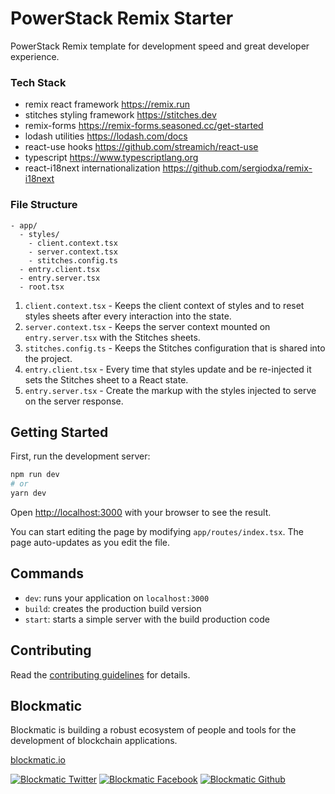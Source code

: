 # PowerStack Remix Starter

PowerStack Remix template for development speed and great developer experience. 

### Tech Stack

- remix react framework https://remix.run
- stitches styling framework https://stitches.dev
- remix-forms https://remix-forms.seasoned.cc/get-started
- lodash utilities https://lodash.com/docs
- react-use hooks https://github.com/streamich/react-use
- typescript https://www.typescriptlang.org
- react-i18next internationalization https://github.com/sergiodxa/remix-i18next

### File Structure

```
- app/
  - styles/
    - client.context.tsx
    - server.context.tsx
    - stitches.config.ts
  - entry.client.tsx
  - entry.server.tsx
  - root.tsx
```

1. `client.context.tsx` - Keeps the client context of styles and to reset styles sheets after every interaction into the state.
2. `server.context.tsx` - Keeps the server context mounted on `entry.server.tsx`
   with the Stitches sheets.
3. `stitches.config.ts` - Keeps the Stitches configuration that is shared into
   the project.
4. `entry.client.tsx` - Every time that styles update and be re-injected it sets the
   Stitches sheet to a React state.
5. `entry.server.tsx` - Create the markup with the styles injected to serve on the server response.

## Getting Started

First, run the development server:

```bash
npm run dev
# or
yarn dev
```

Open [http://localhost:3000](http://localhost:3000) with your browser to see the result.

You can start editing the page by modifying `app/routes/index.tsx`. The page auto-updates as you edit the file.

## Commands

- `dev`: runs your application on `localhost:3000`
- `build`: creates the production build version
- `start`: starts a simple server with the build production code

## Contributing

Read the [contributing guidelines](https://developers.blockmatic.io) for details.

## Blockmatic

Blockmatic is building a robust ecosystem of people and tools for the development of blockchain applications.

[blockmatic.io](https://blockmatic.io)

<!-- Please don't remove this: Grab your social icons from https://github.com/carlsednaoui/gitsocial -->

<!-- display the social media buttons in your README -->

[![Blockmatic Twitter][1.1]][1]
[![Blockmatic Facebook][2.1]][2]
[![Blockmatic Github][3.1]][3]

<!-- links to social media icons -->
<!-- no need to change these -->

<!-- icons with padding -->

[1.1]: http://i.imgur.com/tXSoThF.png 'twitter icon with padding'
[2.1]: http://i.imgur.com/P3YfQoD.png 'facebook icon with padding'
[3.1]: http://i.imgur.com/0o48UoR.png 'github icon with padding'

<!-- icons without padding -->

[1.2]: http://i.imgur.com/wWzX9uB.png 'twitter icon without padding'
[2.2]: http://i.imgur.com/fep1WsG.png 'facebook icon without padding'
[3.2]: http://i.imgur.com/9I6NRUm.png 'github icon without padding'

<!-- links to your social media accounts -->
<!-- update these accordingly -->

[1]: http://www.twitter.com/blockmatic_io
[2]: http://fb.me/blockmatic.io
[3]: http://www.github.com/blockmatic

<!-- Please don't remove this: Grab your social icons from https://github.com/carlsednaoui/gitsocial -->
